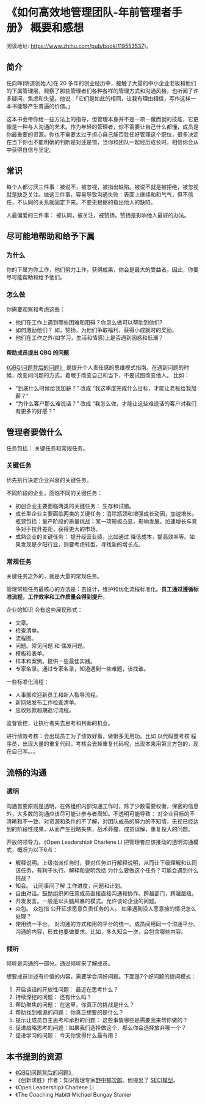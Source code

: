 # 《如何高效地管理团队-年前管理者手册》 概要和感想
阅读地址: https://www.zhihu.com/pub/book/119553537)。

## 简介
任向晖(明道创始人)在 20 多年的创业经历中，接触了大量的中小企业老板和他们的下属管理层，观察了那些管理者们各种各样的管理方式和沟通风格，也听闻了许多疑问、焦虑和失望。他说：「它们是如此的相同，让我有理由相信，写作这样一本书能够产生普遍的价值。」

这本书会带你给一些方法上的指导，但管理本身并不是一项一蹴而就的技能，它更像是一种与人沟通的艺术。作为年轻的管理者，你不需要让自己什么都懂，成员是你最重要的资源。你也不需要太过于担心自己能否胜任好管理这个职位，很多决定在当下你也不能明确的判断是对还是错，当你和团队一起经历成长时，相信你会从中获得自信与坚定。

## 常识
每个人都讨厌三件事：被说不，被忽视，被指出缺陷。被说不就是被拒绝，被忽视就是缺乏关注。做这三件事，容易导致沟通失败：表面上继续和和气气，但不信任，不认同的关系就固定下来。不要无根据的指出他人的缺陷。

人最偏爱的三件事： 被认同，被关注，被赞扬。赞扬是影响他人最好的办法。

## 尽可能地帮助和给予下属
### 为什么
你的下属为你工作，他们努力工作，获得成果，你会是最大的受益者。因此，你要尽可能帮助和给予他们。

### 怎么做
你需要观察和考虑这些：
* 他们在工作上遇到哪些困难和阻碍？你怎么做可以帮助到他们?
* 如何激励他们？ 如，赞扬，为他们争取福利，获得小成就时的奖励。
* 他们在工作之外(如学习，生活和情感)上是否遇到困惑和低潮？

#### 帮助成员提出 QBQ 的问题
[《QBQ!问题背后的问题》](https://book.douban.com/subject/3910974/) 是提升个人责任感的思维模式指南。在遇到问题的时候，改变问问题的方式，着眼于改变自己和当下，不要试图改变他人。 比如： 
* “到底什么时候给我加薪？” 改成 “我这季度完成什么目标，才能让老板给我加薪？” 
* “为什么客户那么难说话？” 改成 “我怎么做，才能让这些难说话的客户对我们有更多的好感？” 


## 管理者要做什么
任务包括： 关键任务和常规任务。

### 关键任务
优先执行决定企业兴衰的关键任务。

不同阶段的企业，面临不同的关键任务：
* 初创企业主要面临两类的关键任务： 生存和试错。
* 成长型企业主要面临两类的关键任务：消除瓶颈和增强成长动因，加速增长。 瓶颈包括：量产阶段的质量挑战；某一项短板凸显，影响发展。加速增长与竞争对手拉开差距，获得更大的市场。
* 成熟企业的关键任务： 提升经营业绩，比如通过 降低成本，提高效率等。如果发现是夕阳行业，则要考虑转型，寻找新的增长点。

### 常规任务
关键任务之外的，就是大量的常规任务。

管理常规任务最核心的方法是：去设计，维护和优化流程标准化。**员工通过遵循标准流程，工作效率和工作质量会得到提升**。

企业的知识 会有这些展现形式：
* 文章。
* 检查清单。
* 流程图。
* 问题。常见问题 和 偶发问题。
* 模板和表单。
* 样本和案例。提供一些最佳实践。
* 专家名录。通过专家名录，知道遇到一些难题，该找谁。

一些标准化流程：
* 人事部欢迎新员工和新人指导流程。
* 新网站发布工作检查清单。
* 应收账款超期追讨流程。

监督管控，让执行者失去思考和判断的机会。

进行绩效考核：会出现员工为了绩效好看，做很多无用功。比如 以代码量考核 程序员，出现大量的重复代码。考核会去掉重复代码呢，出现本来用第三方包的，现在自己写。。。

## 流畅的沟通
### 透明
沟通首要原则是透明。在做组织内部沟通工作时，除了少数需要权衡，保密的信息外，大多数的沟通应该尽可能让参与者周知。不透明可能导致： 对企业目标的不清晰和不一致，对资源和条件的不了解，对团队成员的努力的不知情，无视已经达到的阶段性成果，从而产生战略失焦，战术莽撞，成员误解，重复投入的问题。

开放的领导力。《Open Leadership》 Charlene Li 把管理者应该推动的透明沟通模式，概况为以下6点：
* 解释说明。上级指派任务时，要对任务进行解释说明，从而让下级理解和认同该任务，有利于执行。解释和说明包括 为什么要做这个任务？可能会遇到什么挑战？ 
* 知会。 让同事间了解 工作进度，问题和计划。
* 自由对话。鼓励组织间任意成员直接直接沟通和协作。跨越部门，跨越层级。
* 开发发言。一般是以头脑风暴的模式。允许谈论企业的问题。
* 众包。 众包指 公开征求愿意负责任务的人。 如果遇到没人愿意接的情况怎么处理？
* 使用统一平台。 对沟通的方式和用的平台的统一。成员间用同一个沟通平台。沟通的内容，形式也要做要求。比如，多久知会一次，会包含哪些内容。

### 倾听
倾听是沟通的一部分。通过倾听来了解成员。

想要成员讲述有价值的内容，需要学会问好问题。下面是7个好问题的提问模式：

1. 开启谈话的开放性问题： 最近在思考什么？
1. 持续深挖的问题： 还有什么吗？
1. 帮助聚焦的问题： 在这里，你真正的挑战是什么？
1. 帮助找到根源的问题： 你真正想要的是什么？
1. 提示让成员自主思考和承担的问题： 这些事情哪些是需要我来帮你做的？
1. 促进战略思考的问题：如果我们选择做这个，那么你会选择放弃哪一个？
1. 促进学习的问题： 今天你觉得什么最有用？


## 本书提到的资源
* [《QBQ!问题背后的问题》](https://book.douban.com/subject/3910974/)
* 《创新求胜》作者：知识管理专家[野中郁次郎](https://baike.baidu.com/item/%E9%87%8E%E4%B8%AD%E9%83%81%E6%AC%A1%E9%83%8E/1353042?fr=aladdin)。他提出了 [SECI模型](https://wiki.mbalib.com/wiki/%E9%87%8E%E4%B8%AD%E9%83%81%E6%AC%A1%E9%83%8E%E7%9A%84SECI%E6%A8%A1%E5%9E%8B)。
* 《Open Leadership》 Charlene Li
* 《The Coaching Habit》 Michael Bungay Stanier

